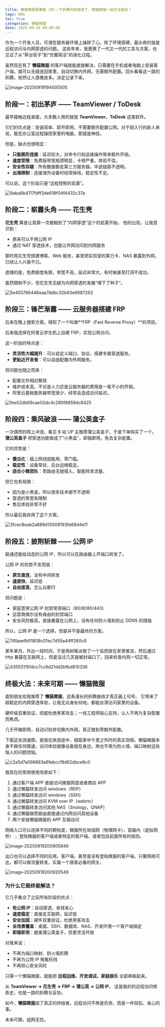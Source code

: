 ```yaml
---
title: 懒猫微服故事篇（四）：不折腾内网穿透了，懒猫微服一站式全搞定！
tags: NAS
toc: true
categories: 懒猫微服
date: 2025-09-19 00:00:00
---
```


作为一个开发人员，可谓在服务器环境上操碎了心。除了环境搭建，最头疼的就是远程访问与内网穿透的问题。
这些年来，我更换了一代又一代的工具与方案，也见证了从“草台班子”到“优雅简洁”的进化过程。

虽然现在有了 **懒猫微服** 的客户端就能直接解决，只需要在手机或者电脑上安装客户端，就可以无缝连回家里，自动切换内外网，无需额外配置。回头看看这一路的折腾，依然让人感慨良多。决定记录下来。

![image-20250919194005505](https://raw.githubusercontent.com/cloudsmithy/picgo-imh/master/image-20250919194005505.png)

<!-- more -->

## 阶段一：初出茅庐 —— TeamViewer / ToDesk

最早接触远程桌面，大多数人用的就是 **TeamViewer、ToDesk** 这类软件。

它们的优点是：安装简单、即开即用，不需要额外配置公网。对于刚入行的新人来说，能在办公室远程操控家里的电脑，那就是神技。

但是，缺点也很明显：

- **只能图形连接**：延迟较大，对命令行和运维操作带来额外开销。
- **速度受限**：免费版带宽瓶颈明显，卡顿严重，体验不佳。
- **安全性存疑**：所有数据都走第三方服务器，中途链路不透明。
- **出海限制**：连接海外设备时经常掉线，稳定性不足。

可以说，这个阶段只是“远程控制的启蒙”。

![9aba8b4117fdff3de618f04f4432c37a](https://raw.githubusercontent.com/cloudsmithy/picgo-imh/master/9aba8b4117fdff3de618f04f4432c37a-20250919202029491.jpg)

## 阶段二：崭露头角 —— 花生壳

**花生壳** 算是让我第一次接触到了“内网穿透”这个的启蒙开始。
他的出现，让我意识到：

- 原来可以不用公网 IP
- 通过 NAT 穿透技术，也能让外网访问到内网服务

那时用花生壳搭建博客、Web 服务，甚至把实验室的算力卡、NAS 暴露到外网，已经让人兴奋不已。

遗憾的是，免费额度有限，带宽不高，延迟非常大，有时候甚至打洞不成功。

虽然限制不少，但花生壳无疑为内网穿透的发展“埋下了种子”。

![5e455766446eaa7ddbc32b63e6987263](https://raw.githubusercontent.com/cloudsmithy/picgo-imh/master/5e455766446eaa7ddbc32b63e6987263.jpg)

## 阶段三：锋芒渐露 —— 云服务器搭建 FRP

后来在晚上搜索方案。得知了一个叫做**FRP（Fast Reverse Proxy）**的项目。

后来我选择在阿里云学生机上自建 FRP，实现公网访问。

这一阶段的特点是：

- **灵活性大幅提升**：可以自定义端口、协议，搭建专属穿透服务。
- **更贴近开发者**：可以自由配置内外网服务。

但问题也随之而来：

- 配置文件相对繁琐
- 维护成本高，不论是人力还是云服务器的费用是一笔不小的开销。
- 阿里云基础服务器带宽很少，经常会造成访问延迟。

![fee02db69cae02dc4c280f8858dc6425](https://raw.githubusercontent.com/cloudsmithy/picgo-imh/master/fee02db69cae02dc4c280f8858dc6425.jpg)

## 阶段四：乘风破浪 —— 蒲公英盒子

一次偶然的网上冲浪，看见 B 站 UP 主推荐蒲公英盒子，于是下单购买了一个。**蒲公英盒子** 把穿透功能做成了“小黑盒”，即插即用，免去复杂配置。

它的优势是：

- **傻瓜化**：插上网线就能用，零门槛。
- **稳定性**：设备常驻，后台运维稳定。
- **适合小微团队**：旁路由无缝侵入，智能转发流量。

但它也有局限：

- 因为是小黑盒，所以很多技术细节不透明
- 穿透的带宽有限制
- 售后体验非常不好

所以最后我弃用了这个方案。

![3fcec8eab2a888d13008193fe68d4ef1](https://raw.githubusercontent.com/cloudsmithy/picgo-imh/master/3fcec8eab2a888d13008193fe68d4ef1.png)

## 阶段五：披荆斩棘 —— 公网 IP

联通还能给动态的公网 IP，所以可以在路由器上开端口转发了。

公网 IP 的优势不言而喻：

- **原生直连**，没有中间转发
- **速度快**，延迟低
- **自由度高**，怎么玩都行

但问题是：

- 家庭宽带公网 IP 封禁常用端口（80/8080/443）
- 运营商偶尔没有缘由的封禁端口
- 安全风险极高，直接暴露在公网上，没有任何防火墙和防止 DDNS 的措施

所以，公网 IP 是一个选择，但是并不是最终的方案。

![74faaefb01808c01ec7d55a44ff260c8](https://raw.githubusercontent.com/cloudsmithy/picgo-imh/master/74faaefb01808c01ec7d55a44ff260c8-20250919202030313.jpg)

某年某月，外出一段时间，于是用树莓派做了一个监控放在家里推流，然后通过 http 暴露在互联网上，但是没过几天就被封端口了。回来检查内网一切正常。

![43553115fdcc7cc6d21dd2bfbd810336](https://raw.githubusercontent.com/cloudsmithy/picgo-imh/master/43553115fdcc7cc6d21dd2bfbd810336.jpg)

## 终极大法：未来可期 —— 懒猫微服

直到朋友给我推荐了 **懒猫微服**，这条漫长的折腾曲线才真正画上句号。
它带来了超稳定的内网穿透体验，让我无论身处何地，都能丝滑访问家里的设备。

硬件级双重验证，彻底杜绝黑客攻击；一线工程师贴心支持，让人不再为复杂配置而焦虑。

几乎开箱即用，自动识别并切换内外网，真正做到零额外配置。

下面这张测速图，是我在旅游途中、相距家中千里之外时的真实测得。懒猫微服本身不做任何限速，访问体验就像设备就在身边，再也不用为防火墙、端口映射这些恼人的问题烦恼。

![c2a5d7a096883a6febcc18d62dbce8c0](https://raw.githubusercontent.com/cloudsmithy/picgo-imh/master/c2a5d7a096883a6febcc18d62dbce8c0-20250919202030452.png)

我现在的常用使用场景如下：

1. 通过客户端 APP 直接访问微服网盘或者商店 APP
2. 通过懒猫转发访问 windows（RDP）
3. 通过懒猫转发访问 windows（SSH）
4. 通过懒猫转发访问 KVM over IP（webrtc）
5. 通过懒猫转发访问其他 NAS（Snology，QNAP）
6. 通过懒猫做旁路由直接通过内网访问其他设备
7. 两个安装懒猫微服的 APP 互相访问

网络入口可以选择不同的颗粒度，微服所在局域网（物理网卡），容器内（虚拟网桥） ，登陆微服的客户端或者特定的客户端，或者包括前面所有的规则。

![image-20250919200905946](https://raw.githubusercontent.com/cloudsmithy/picgo-imh/master/image-20250919200905946-20250919201458599.png)

出口也可以选择不同的应用，客户端，甚至是没有登陆微服的客户端，只要网络可达，都可以做流量转发，实属一个居家必备的网关。

![image-20250919200920549](https://raw.githubusercontent.com/cloudsmithy/picgo-imh/master/image-20250919200920549-20250919202030956.png)

### 为什么它是终极解法？

它几乎集合了之前所有阶段的优点：

- **免公网 IP**：自动穿透，省钱省心
- **速度稳定**：直接走互联网，延迟低
- **安全加固**：硬件双重验证，杜绝黑客攻击
- **全场景覆盖**：桌面、SSH、数据库、NAS、开发环境一个客户端搞定
- **即插即用**：媲美蒲公英盒子，但更灵活开放

对我来说：

- 不再为端口映射、防火墙折腾
- 不再为公网 IP 掏冤枉钱
- 不再担心安全风险

只需一个懒猫微服，就能把 **远程运维、开发调试、家庭娱乐** 全部串联起来。

从 **TeamViewer → 花生壳 → FRP → 蒲公英 → 公网 IP**，
这是我的的远程访问修炼史，也是一路的折腾与妥协。

如今，**懒猫微服**成了真正的终结者。远程访问不再是负担，而是一件轻松、省心的事。

未来可期，组网无忧。

